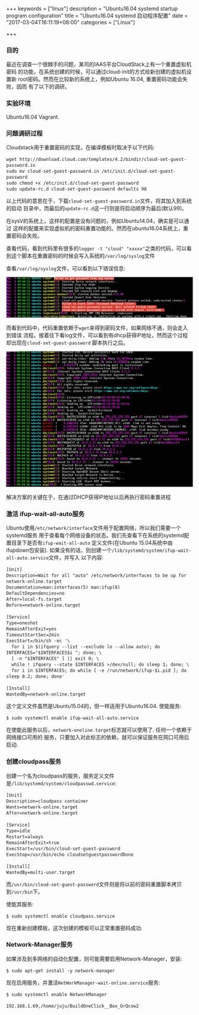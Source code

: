 +++
keywords = ["linux"]
description = "Ubuntu16.04 systemd startup program configuration"
title = "Ubuntu16.04 systemd 启动程序配置"
date = "2017-03-04T16:11:19+08:00"
categories = ["Linux"]

+++
### 目的
最近在调查一个很棘手的问题，某司的IAAS平台CloudStack上有一个重置虚拟机密码
的功能，在系统创建的时候，可以通过cloud-init的方式给新创建的虚拟机设置新
root密码。然而在比较新的系统上，例如Ubuntu 16.04, 重置密码功能会失败，因而
有了以下的调研。    

### 实验环境
Ubuntu16.04 Vagrant.    

### 问题调研过程
Cloudstack用于重置密码的实现，在编译模板时取决于以下代码:    

```
wget http://download.cloud.com/templates/4.2/bindir/cloud-set-guest-password.in
sudo mv cloud-set-guest-password.in /etc/init.d/cloud-set-guest-password
sudo chmod +x /etc/init.d/cloud-set-guest-password
sudo update-rc.d cloud-set-guest-password defaults 98
```
以上代码的意思在于，下载`cloud-set-guest-password.in`文件，将其加入到系统的启动
目录中，而最后的`update-rc.d`这一行则是将启动顺序为最后(默认99)。    

在sysV的系统上，这样的配置是没有问题的，例如Ubuntu14.04，确实是可以通过
这样的配置来实现虚拟机的密码重置功能的。然而在ubuntu16.04系统上，重置密码会失败。    

查看代码，看到代码里有很多的`logger -t "cloud"
"xxxxx"`之类的代码，可以看到这个脚本在重置密码的时候会写入系统的`/var/log/syslog`文件    

查看`/var/log/syslog`文件，可以看到以下错误信息:    

![/images/2017_03_04_16_22_28_916x199.jpg](/images/2017_03_04_16_22_28_916x199.jpg)

而看到代码中，代码重置依赖于`wget`来得到密码文件，如果网络不通，则会走入到错误
流程。接着往下看log文件，可以看到有dhcp获得IP地址，然而这个过程却出现在`cloud-set-guest-password`
脚本执行之后。    

![/images/2017_03_04_16_31_58_900x651.jpg](/images/2017_03_04_16_31_58_900x651.jpg)

解决方案的关键在于，在通过DHCP获得IP地址以后再执行密码重置进程    


### 激活 ifup-wait-all-auto服务
Ubuntu使用`/etc/network/interface`文件用于配置网络，所以我们需要一个systemd服务
用于查看每个网络设备的状态。我们先查看下在系统的systemd配置目录下是否有`ifup-wait-all-auto`
定义文件(在Ubuntu 15.04系统中由ifupdown包安装).
如果没有的话，则创建一个`/lib/systemd/system/ifup-wait-all-auto.service`文件，并写入
以下内容:    

```
[Unit]
Description=Wait for all "auto" /etc/network/interfaces to be up for network-online.target
Documentation=man:interfaces(5) man:ifup(8)
DefaultDependencies=no
After=local-fs.target
Before=network-online.target

[Service]
Type=oneshot
RemainAfterExit=yes
TimeoutStartSec=2min
ExecStart=/bin/sh -ec '\
  for i in $(ifquery --list --exclude lo --allow auto); do INTERFACES="$INTERFACES$i "; done; \
  [ -n "$INTERFACES" ] || exit 0; \
  while ! ifquery --state $INTERFACES >/dev/null; do sleep 1; done; \
  for i in $INTERFACES; do while [ -e /run/network/ifup-$i.pid ]; do sleep 0.2; done; done'

[Install]
WantedBy=network-online.target
```
这个定义文件虽然是Ubuntu15.04的，但一样适用于Ubuntu16.04. 使能服务:    

```
$ sudo systemctl enable ifup-wait-all-auto.service
```
在使能此服务以后，`network-oneline.target`标志就可以使用了. 任何一个依赖于网络接口可用的
服务，只要加入对此标志的依赖，就可以保证服务在网口可用后启动.    

### 创建cloudpass服务
创建一个名为cloudpass的服务，服务定义文件是`/lib/systemd/system/cloudpasswd.service`:    

```
[Unit]
Description=cloudpass container
Wants=network-online.target
After=network-online.target

[Service]
Type=idle
Restart=always
RemainAfterExit=true
ExecStart=/usr/bin/cloud-set-guest-password
ExecStop=/usr/bin/echo cloudsetguestpasswordDone

[Install]
WantedBy=multi-user.target
```
而`/usr/bin/cloud-set-guest-password`文件则是将以前的密码重置脚本拷贝到`/usr/bin`下。    

使能其服务:    

```
$ sudo systemctl enable cloudpass.service
```

现在重新创建模板，这次创建的模板可以正常重置密码成功.    

### Network-Manager服务
如果涉及到多网络的自动化配置，则可能需要启用Network-Manager，安装:    

```
$ sudo apt-get install -y network-manager
```
现在启用服务，并激活`NetWorkManager-wait-online.service`服务:    

```
$ sudo systemctl enable NetworkManager
```

`192.168.1.69,/home/juju/BuildOneClick__Box_OrQcow2`
